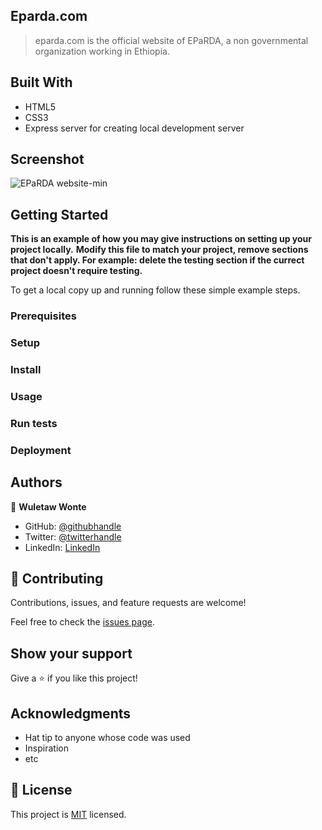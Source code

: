 ## Eparda.com 

> eparda.com is the official website of EPaRDA, a non governmental organization working in Ethiopia. 

## Built With

- HTML5
- CSS3
- Express server for creating local development server

## Screenshot

![EPaRDA website-min](https://user-images.githubusercontent.com/12524453/173236876-03b4066f-2783-4449-af48-cb20f62ed024.png)

## Getting Started

**This is an example of how you may give instructions on setting up your project locally.**
**Modify this file to match your project, remove sections that don't apply. For example: delete the testing section if the currect project doesn't require testing.**


To get a local copy up and running follow these simple example steps.

### Prerequisites

### Setup

### Install

### Usage

### Run tests

### Deployment

## Authors

👤 **Wuletaw Wonte**

- GitHub: [@githubhandle](https://github.com/wuletawwonte)
- Twitter: [@twitterhandle](https://twitter.com/wuletaww)
- LinkedIn: [LinkedIn](https://linkedin.com/in/wuletaw-wonte)

## 🤝 Contributing

Contributions, issues, and feature requests are welcome!

Feel free to check the [issues page](../../issues/).

## Show your support

Give a ⭐️ if you like this project!

## Acknowledgments

- Hat tip to anyone whose code was used
- Inspiration
- etc

## 📝 License

This project is [MIT](./MIT.md) licensed.
